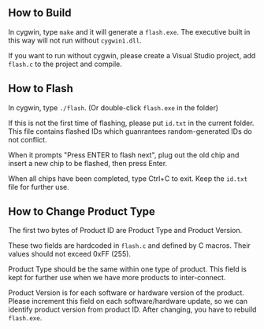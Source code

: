 How to Build
------------

In cygwin, type ```make``` and it will generate a ```flash.exe```. The executive built in this way will not run without ```cygwin1.dll```.

If you want to run without cygwin, please create a Visual Studio project, add ```flash.c``` to the project and compile.


How to Flash
------------

In cygwin, type ```./flash```. (Or double-click ```flash.exe``` in the folder)

If this is not the first time of flashing, please put ```id.txt``` in the current folder. This file contains flashed IDs which guanrantees random-generated IDs do not conflict.

When it prompts "Press ENTER to flash next", plug out the old chip and insert a new chip to be flashed, then press Enter.

When all chips have been completed, type Ctrl+C to exit. Keep the ```id.txt``` file for further use.


How to Change Product Type
--------------------------

The first two bytes of Product ID are Product Type and Product Version.

These two fields are hardcoded in ```flash.c``` and defined by C macros. Their values should not exceed 0xFF (255).

Product Type should be the same within one type of product. This field is kept for further use when we have more products to inter-connect.

Product Version is for each software or hardware version of the product. Please increment this field on each software/hardware update, so we can identify product version from product ID. After changing, you have to rebuild ```flash.exe```.

